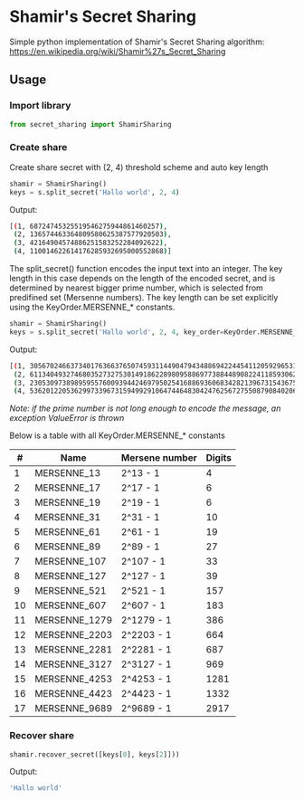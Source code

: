# Shamir's Secret Sharing

Simple python implementation of Shamir's Secret Sharing algorithm: https://en.wikipedia.org/wiki/Shamir%27s_Secret_Sharing

## Usage

### Import library
```python
from secret_sharing import ShamirSharing
```

### Create share

Create share secret with (2, 4) threshold scheme and auto key length

```python
shamir = ShamirSharing()
keys = s.split_secret('Hallo world', 2, 4)
```

Output:

```bash
[(1, 68724745325519546275944861460257),
 (2, 136574463364809580625387577920503),
 (3, 42164904574886251583252284092622),
 (4, 110014622614176285932695000552868)]
```

The split_secret() function encodes the input text into an integer. The key length in this case depends on the length of the encoded secret, and is determined by nearest bigger prime number, which is selected from predifined set (Mersenne numbers). The key length can be set explicitly using the KeyOrder.MERSENNE_* constants.

```python
shamir = ShamirSharing()
keys = s.split_secret('Hallo world', 2, 4, key_order=KeyOrder.MERSENNE_521)
```

Output:

```bash
[(1, 3056702466373401763663765074593114490479434886942244541120592965312149867906931239906752800072112402534778360081117991188485398813340795775706081476717448313),
 (2, 6113404932746803527327530149186228980958869773884489082241185930624299735813862479813505600144224805069556720162235982376970796751654305321900236451289896615),
 (3, 2305309738989595576009394424697950254168869360683428213967315436750906420323137667597698759554882652627038768851873115528334206690251171055520363134747287766),
 (4, 5362012205362997339673159499291064744648304247625672755087908402063056288230068907504451559626995055161817128932991106716819604628564680601714518109319736068)]
```

<i>Note: if the prime number is not long enough to encode the message, an exception ValueError is thrown</i>

Below is a table with all KeyOrder.MERSENNE_* constants

| #  | Name             | Mersene number | Digits
|----|------------------|----------------|----------------------
| 1  | MERSENNE_13      | 2^13 - 1       | 4
| 2  | MERSENNE_17      | 2^17 - 1       | 6
| 3  | MERSENNE_19      | 2^19 - 1       | 6
| 4  | MERSENNE_31      | 2^31 - 1       | 10
| 5  | MERSENNE_61      | 2^61 - 1       | 19
| 6  | MERSENNE_89      | 2^89 - 1       | 27
| 7  | MERSENNE_107     | 2^107 - 1      | 33
| 8  | MERSENNE_127     | 2^127 - 1      | 39
| 9  | MERSENNE_521     | 2^521 - 1      | 157
| 10 | MERSENNE_607     | 2^607 - 1      | 183
| 11 | MERSENNE_1279    | 2^1279 - 1     | 386
| 12 | MERSENNE_2203    | 2^2203 - 1     | 664
| 13 | MERSENNE_2281    | 2^2281 - 1     | 687
| 14 | MERSENNE_3127    | 2^3127 - 1     | 969
| 15 | MERSENNE_4253    | 2^4253 - 1     | 1281
| 16 | MERSENNE_4423    | 2^4423 - 1     | 1332
| 17 | MERSENNE_9689    | 2^9689 - 1     | 2917

### Recover share

```python
shamir.recover_secret([keys[0], keys[2]]))
```

Output:
```bash
'Hallo world'
```
